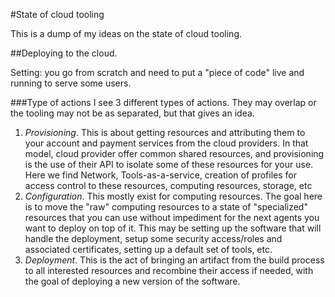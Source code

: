 #State of cloud tooling

This is a dump of my ideas on the state of cloud tooling.

##Deploying to the cloud.

Setting: you go from scratch and need to put a "piece of code" live and running to serve some users.


###Type of actions
I see 3 different types of actions. They may overlap or the tooling may not be as separated, but that gives an idea.

1. *Provisioning*. This is about getting resources and attributing them to your account and payment services from the cloud providers. In that model, cloud provider offer common shared resources, and provisioning is the use of their API to isolate some of these resources for your use. Here we find Network, Tools-as-a-service, creation of profiles for access control to these resources, computing resources, storage, etc
2. *Configuration*. This mostly exist for computing resources. The goal here is to move the "raw" computing resources to a state of "specialized" resources that you can use without impediment for the next agents you want to deploy on top of it. This may be setting up the software that will handle the deployment, setup some security access/roles and associated certificates, setting up a default set of tools, etc.
3. *Deployment*. This is the act of bringing an artifact from the build process to all interested resources and recombine their access if needed, with the goal of deploying a new version of the software.

###
